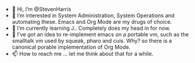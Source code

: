 - 👋 Hi, I’m @StevenHarris
- 👀 I’m interested in System Administration, System Operations and automating these.  Emacs and Org Mode are my drugs of choice.
- 🌱 I’m currently learning J..  Completely does my head in for now.
- 💞️ I’ve got an idea to re-implement emacs on a portable vm, such as the smalltalk vm used by squeak, pharo and cuis.  Why?  so there is a canonical porable implementation of Org Mode.
- 📫 How to reach me ...  let me think about that for a while.

<!---
StevenHarris/StevenHarris is a ✨ special ✨ repository because its `README.md` (this file) appears on your GitHub profile.
You can click the Preview link to take a look at your changes.
--->
